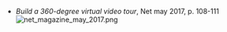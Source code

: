 * _Build a 360-degree virtual video tour_, Net may 2017, p. 108-111
![net_magazine_may_2017.png](https://bitbucket.org/repo/z88jp6x/images/3733532389-net_magazine_may_2017.png)